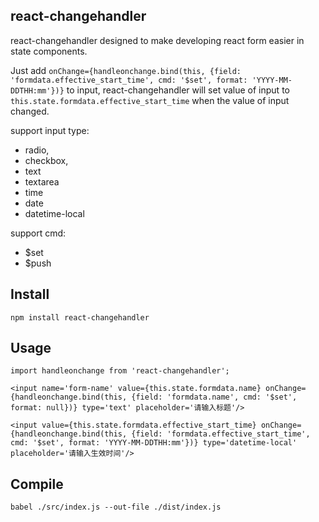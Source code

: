 ## react-changehandler

react-changehandler designed to make developing react form easier in state components.

Just add `onChange={handleonchange.bind(this, {field: 'formdata.effective_start_time', cmd: '$set', format: 'YYYY-MM-DDTHH:mm'})}` to input, react-changehandler will set value of input to `this.state.formdata.effective_start_time` when the value of input changed.

support input type:

- radio,
- checkbox,
- text
- textarea
- time
- date
- datetime-local

support cmd:

- $set
- $push

## Install

	npm install react-changehandler

## Usage

	import handleonchange from 'react-changehandler';

	<input name='form-name' value={this.state.formdata.name} onChange={handleonchange.bind(this, {field: 'formdata.name', cmd: '$set', format: null})} type='text' placeholder='请输入标题'/>

	<input value={this.state.formdata.effective_start_time} onChange={handleonchange.bind(this, {field: 'formdata.effective_start_time', cmd: '$set', format: 'YYYY-MM-DDTHH:mm'})} type='datetime-local' placeholder='请输入生效时间'/>

## Compile

	babel ./src/index.js --out-file ./dist/index.js